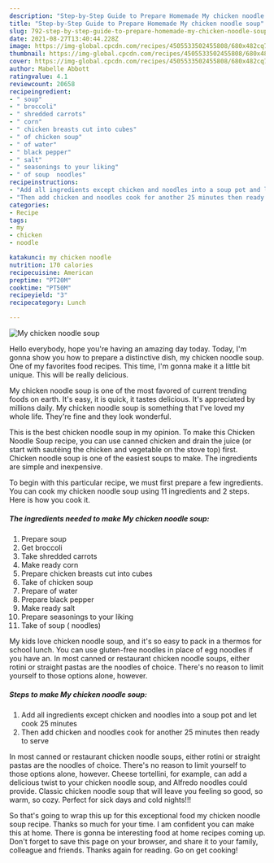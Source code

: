 ```yaml
---
description: "Step-by-Step Guide to Prepare Homemade My chicken noodle soup"
title: "Step-by-Step Guide to Prepare Homemade My chicken noodle soup"
slug: 792-step-by-step-guide-to-prepare-homemade-my-chicken-noodle-soup
date: 2021-08-27T13:40:44.228Z
image: https://img-global.cpcdn.com/recipes/4505533502455808/680x482cq70/my-chicken-noodle-soup-recipe-main-photo.jpg
thumbnail: https://img-global.cpcdn.com/recipes/4505533502455808/680x482cq70/my-chicken-noodle-soup-recipe-main-photo.jpg
cover: https://img-global.cpcdn.com/recipes/4505533502455808/680x482cq70/my-chicken-noodle-soup-recipe-main-photo.jpg
author: Mabelle Abbott
ratingvalue: 4.1
reviewcount: 20658
recipeingredient:
- " soup"
- " broccoli"
- " shredded carrots"
- " corn"
- " chicken breasts cut into cubes"
- " of chicken soup"
- " of water"
- " black pepper"
- " salt"
- " seasonings to your liking"
- " of soup  noodles"
recipeinstructions:
- "Add all ingredients except chicken and noodles into a soup pot and let cook 25 minutes"
- "Then add chicken and noodles cook for another 25 minutes then ready to serve"
categories:
- Recipe
tags:
- my
- chicken
- noodle

katakunci: my chicken noodle 
nutrition: 170 calories
recipecuisine: American
preptime: "PT20M"
cooktime: "PT50M"
recipeyield: "3"
recipecategory: Lunch

---
```



![My chicken noodle soup](https://img-global.cpcdn.com/recipes/4505533502455808/680x482cq70/my-chicken-noodle-soup-recipe-main-photo.jpg)

Hello everybody, hope you're having an amazing day today. Today, I'm gonna show you how to prepare a distinctive dish, my chicken noodle soup. One of my favorites food recipes. This time, I'm gonna make it a little bit unique. This will be really delicious.

My chicken noodle soup is one of the most favored of current trending foods on earth. It's easy, it is quick, it tastes delicious. It's appreciated by millions daily. My chicken noodle soup is something that I've loved my whole life. They're fine and they look wonderful.

This is the best chicken noodle soup in my opinion. To make this Chicken Noodle Soup recipe, you can use canned chicken and drain the juice (or start with sautéing the chicken and vegetable on the stove top) first. Chicken noodle soup is one of the easiest soups to make. The ingredients are simple and inexpensive.


To begin with this particular recipe, we must first prepare a few ingredients. You can cook my chicken noodle soup using 11 ingredients and 2 steps. Here is how you cook it.

<!--inarticleads1-->

##### The ingredients needed to make My chicken noodle soup:

1. Prepare  soup
1. Get  broccoli
1. Take  shredded carrots
1. Make ready  corn
1. Prepare  chicken breasts cut into cubes
1. Take  of chicken soup
1. Prepare  of water
1. Prepare  black pepper
1. Make ready  salt
1. Prepare  seasonings to your liking
1. Take  of soup ( noodles)


My kids love chicken noodle soup, and it&#39;s so easy to pack in a thermos for school lunch. You can use gluten-free noodles in place of egg noodles if you have an. In most canned or restaurant chicken noodle soups, either rotini or straight pastas are the noodles of choice. There&#39;s no reason to limit yourself to those options alone, however. 

<!--inarticleads2-->

##### Steps to make My chicken noodle soup:

1. Add all ingredients except chicken and noodles into a soup pot and let cook 25 minutes
1. Then add chicken and noodles cook for another 25 minutes then ready to serve


In most canned or restaurant chicken noodle soups, either rotini or straight pastas are the noodles of choice. There&#39;s no reason to limit yourself to those options alone, however. Cheese tortellini, for example, can add a delicious twist to your chicken noodle soup, and Alfredo noodles could provide. Classic chicken noodle soup that will leave you feeling so good, so warm, so cozy. Perfect for sick days and cold nights!!! 

So that's going to wrap this up for this exceptional food my chicken noodle soup recipe. Thanks so much for your time. I am confident you can make this at home. There is gonna be interesting food at home recipes coming up. Don't forget to save this page on your browser, and share it to your family, colleague and friends. Thanks again for reading. Go on get cooking!
